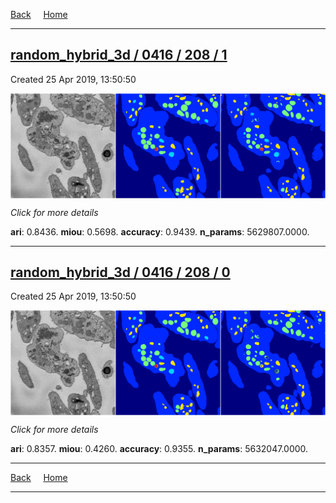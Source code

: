 
[Back](..)&nbsp;&nbsp;&nbsp;&nbsp;&nbsp;[Home](https://leapmanlab.github.io/snapshots)

---

<div class="summary"><a href="1"><h2>random_hybrid_3d / 0416 / 208 / 1</h2></a><p>Created 25 Apr 2019, 13:50:50
</p><a href="1"><img src="1/media/summary.png" align="center"></a><p>
<i>Click for more details</i>
</p></div>

**ari**: 0.8436. **miou**: 0.5698. **accuracy**: 0.9439. **n_params**: 5629807.0000. 

---

<div class="summary"><a href="0"><h2>random_hybrid_3d / 0416 / 208 / 0</h2></a><p>Created 25 Apr 2019, 13:50:50
</p><a href="0"><img src="0/media/summary.png" align="center"></a><p>
<i>Click for more details</i>
</p></div>

**ari**: 0.8357. **miou**: 0.4260. **accuracy**: 0.9355. **n_params**: 5632047.0000. 

---

[Back](..)&nbsp;&nbsp;&nbsp;&nbsp;&nbsp;[Home](https://leapmanlab.github.io/snapshots)

---